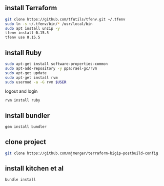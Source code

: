 ## install Terraform
```bash
git clone https://github.com/tfutils/tfenv.git ~/.tfenv
sudo ln -s ~/.tfenv/bin/* /usr/local/bin
sudo apt install unzip -y
tfenv install 0.15.5
tfenv use 0.15.5
```

## install Ruby
```bash
sudo apt-get install software-properties-common
sudo apt-add-repository -y ppa:rael-gc/rvm
sudo apt-get update
sudo apt-get install rvm
sudo usermod -a -G rvm $USER
```

logout and login

```bash
rvm install ruby
```

## install bundler
```bash
gem install bundler
```

## clone project
```bash
git clone https://github.com/mjmenger/terraform-bigip-postbuild-config.git
```

## install kitchen et al
```bash
bundle install
```
